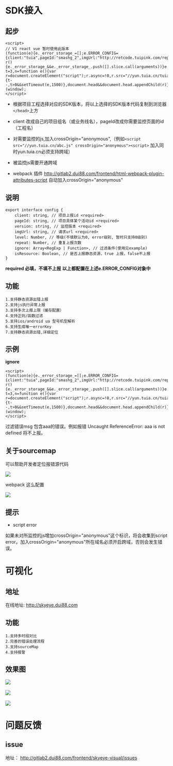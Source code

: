 # SDK接入


## 起步

```
<script>
// V1 react vue 暂时使用此版本
(function(e){e._error_storage_=[];e.ERROR_CONFIG={client:"tuia",pageId:"smashg_2",imgUrl:"http://retcode.tuipink.com/report?"};function r(){e._error_storage_&&e._error_storage_.push([].slice.call(arguments))}e.addEventListener&&e.addEventListener("error",r,true);var t=3,n=function e(){var r=document.createElement("script");r.async=!0,r.src="//yun.tuia.cn/tuia/skyeye/skyeye.js",r.crossOrigin="anonymous",r.onerror=function(){t--,t>0&&setTimeout(e,1500)},document.head&&document.head.appendChild(r)};setTimeout(n,1500)})(window);
</script>
```

- 根据项目工程选择对应的SDK版本，将以上选择的SDK版本代码复制到浏览器```</head>```上方

- client 改成自己的项目组名（或业务线名），pageId改成你需要监控页面的id（工程名）

- 对需要监控的js,加入crossOrigin="anonymous",（例如```<script src="//yun.tuia.cn/abc.js" crossOrigin="anonymous"><script>``` 加入同时yun.tuia.cn必须支持跨域）

- 被监控js需要开通跨域

- webpack 插件 http://gitlab2.dui88.com/frontend/html-webpack-plugin-attributes-script
  自动加入crossOrigin="anonymous"

## 说明
```
export interface config {
    client: string, // 项目上报id <required>
    pageId: string, // 项目具体某个活动id <required>
    version: string, // 监控版本 <required>
    imgUrl: string, // 请求url <required>
    level: Number, // 等级(不填默认为0, error级别, 暂时只支持0级别)
    repeat: Number, // 重复上报次数
    ignore: Array<RegExp | Function>, // 过滤条件(使用见example)
    isResource: Boolean, // 是否上报静态资源，true 上报，false不上报
}
```
**required 必填，不填不上报**
**以上都配置在上述e.ERROR_CONFIG对象中**

## 功能
```
1.支持静态资源出错上报
2.支持js执行异常上报
3.支持多次上报上限（缓存配置）
4.支持正则/函数过滤
5.支持ios/android ua 型号机型解析
6.支持生成唯一errorKey
7.支持静态资源出错,详细定位
```

## 示例

**ignore**
```
<script>
(function(e){e._error_storage_=[];e.ERROR_CONFIG={client:"tuia",pageId:"smashg_2",imgUrl:"http://retcode.tuipink.com/report?"};function r(){e._error_storage_&&e._error_storage_.push([].slice.call(arguments))}e.addEventListener&&e.addEventListener("error",r,true);var t=3,n=function e(){var r=document.createElement("script");r.async=!0,r.src="//yun.tuia.cn/tuia/skyeye/skyeye.js",r.crossOrigin="anonymous",r.onerror=function(){t--,t>0&&setTimeout(e,1500)},document.head&&document.head.appendChild(r)};setTimeout(n,1500)})(window);
</script>
```
过滤错误msg 包含aaa的错误。例如报错 Uncaught ReferenceError: aaa is not defined 将不上报。

## 关于sourcemap

可以帮助开发者定位报错源代码

![](//yun.dui88.com/5-mami/1.png)

webpack 这么配置

![](//yun.dui88.com/5-mami/2.jpg)

## 提示

- script error

如果未对所监控的js增加crossOrigin="anonymous"这个标识，将会收集到script error。加入crossOrigin="anonymous"所在域名必须开启跨域，否则会发生错误。

# 可视化

## 地址

在线地址: http://skyeye.dui88.com
## 功能

```
1.支持多时段对比
2.完善的错误处理流程
3.支持sourceMap
4.支持报警
```

## 效果图
![](//yun.duiba.com.cn/tuia/skyeye/img/chart.jpg)
<br />
<br />
![](//yun.duiba.com.cn/tuia/skyeye/img/detail-1.jpg)
<br />
<br />
![](//yun.duiba.com.cn/tuia/skyeye/img/detail-2.jpg)

# 问题反馈

## issue

地址： http://gitlab2.dui88.com/frontend/skyeye-visual/issues
